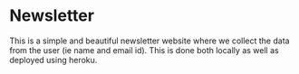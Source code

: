# Newsletter

This is a simple and beautiful newsletter website where we collect the data from the user (ie name and email id). This is done both locally as well as deployed using heroku. 
